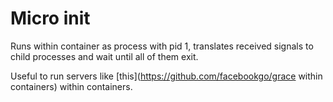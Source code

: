 # Micro init

Runs within container as process with pid 1, translates received signals to child processes and wait until all of them exit.

Useful to run servers like [this](https://github.com/facebookgo/grace within containers) within containers.
